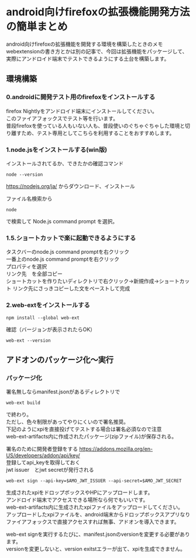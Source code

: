 # android向けfirefoxの拡張機能開発方法の簡単まとめ
android向けfirefoxの拡張機能を開発する環境を構築したときのメモ  
webextensionの書き方とかは別の記事で、今回は拡張機能をパッケージして、実際にアンドロイド端末でテストできるようにする土台を構築します。


## 環境構築
### 0.androidに開発テスト用のfirefoxをインストールする
firefox Nightlyをアンドロイド端末にインストールしてください。  
このファイアフォックスでテスト等を行います。  
普段firefoxを使っている人もいない人も、普段使いのぐちゃぐちゃした環境と切り離すため、テスト専用としてこちらを利用することをおすすめします。

### 1.node.jsをインストールする(win版)<br>
インストールされてるか、できたかの確認コマンド

```
node --version
```

https://nodejs.org/ja/
からダウンロード、インストール

ファイル名検索から

```
node
```

で検索して
Node.js command prompt
を選択。

### 1.5.ショートカットで楽に起動できるようにする
タスクバーのnode.js command promptを右クリック  
一番上のnode.js command promptを右クリック  
プロパティを選択  
リンク先　を全部コピー  
ショートカットを作りたいディレクトリで右クリック→新規作成→ショートカット
リンク先にさっきコピーした文をペーストして完成

### 2.web-extをインストールする<br>

```
npm install --global web-ext
```

確認（バージョンが表示されたらOK）

```
web-ext --version
```

## アドオンのパッケージ化～実行
### パッケージ化
署名無しならmanifest.jsonがあるディレクトリで
```
web-ext build
```
で終わり。  
ただし、色々制限があってやりにくいので署名推奨。  
下記のようにxpiを直接投げてテストする場合は署名必須なので注意  
web-ext-artifacts内に作成されたパッケージ(zipファイル)が保存される。  

署名のために開発者登録をする
https://addons.mozilla.org/en-US/developers/addon/api/key/  
登録してapi_keyを取得しておく  
jwt issuer　とjwt secretが発行される

```
web-ext sign --api-key=$AMO_JWT_ISSUER --api-secret=$AMO_JWT_SECRET 
```

生成されたxpiをドロップボックスやHPにアップロードします。  
アンドロイド端末でアクセスできる場所なら何でもいいです。  
web-ext-artifacts内に生成されたxpiファイルをアップロードしてください。  
アップロードしたxpiファイルを、android端末からドロップボックスアプリなりファイアフォックスで直接アクセスすれば無事、アドオンを導入できます。  

web-ext signを実行するたびに、manifest.jsonのversionを変更する必要があります。  
versionを変更しないと、version exitstエラーが出て、xpiを生成できません。